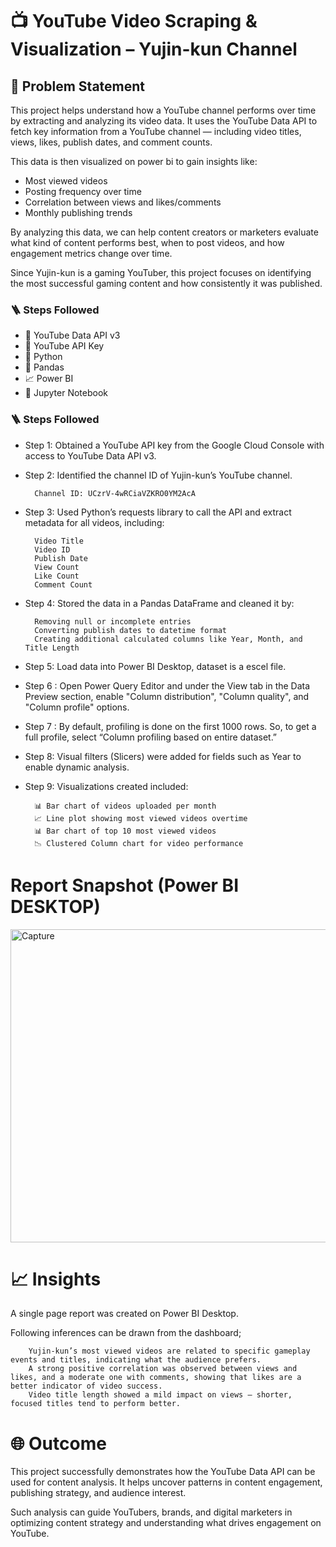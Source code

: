 
# 📺 YouTube Video Scraping & Visualization – Yujin-kun Channel
## 📌 Problem Statement

This project helps understand how a YouTube channel performs over time by extracting and analyzing its video data. It uses the YouTube Data API to fetch key information from a YouTube channel — including video titles, views, likes, publish dates, and comment counts.

This data is then visualized on power bi to gain insights like:

- Most viewed videos
- Posting frequency over time
- Correlation between views and likes/comments
- Monthly publishing trends

By analyzing this data, we can help content creators or marketers evaluate what kind of content performs best, when to post videos, and how engagement metrics change over time.

Since Yujin-kun is a gaming YouTuber, this project focuses on identifying the most successful gaming content and how consistently it was published.


### 🪜 Steps Followed

- 📡 YouTube Data API v3
- 🔑 YouTube API Key
- 🐍 Python
- 📁 Pandas
- 📈 Power BI
- 🧪 Jupyter Notebook


### 🪜 Steps Followed
- Step 1: Obtained a YouTube API key from the Google Cloud Console with access to YouTube Data API v3.

- Step 2: Identified the channel ID of Yujin-kun’s YouTube channel.

        Channel ID: UCzrV-4wRCiaVZKRO0YM2AcA

- Step 3: Used Python’s requests library to call the API and extract metadata for all videos, including:

        Video Title
        Video ID
        Publish Date
        View Count
        Like Count
        Comment Count


- Step 4: Stored the data in a Pandas DataFrame and cleaned it by:

        Removing null or incomplete entries
        Converting publish dates to datetime format
        Creating additional calculated columns like Year, Month, and Title Length

- Step 5: Load data into Power BI Desktop, dataset is a escel file.
- Step 6 : Open Power Query Editor and under the View tab in the Data Preview section, enable "Column distribution", "Column quality", and "Column profile" options.
- Step 7 : By default, profiling is done on the first 1000 rows. So, to get a full profile, select “Column profiling based on entire dataset.”
- Step 8: Visual filters (Slicers) were added for fields such as Year to enable dynamic analysis.
- Step 9: Visualizations created included:

        📊 Bar chart of videos uploaded per month
        📈 Line plot showing most viewed videos overtime
        📊 Bar chart of top 10 most viewed videos
        📉 Clustered Column chart for video performance
 
 # Report Snapshot (Power BI DESKTOP)

 <img width="886" height="501" alt="Capture" src="https://github.com/user-attachments/assets/340b18e3-5cf5-4e68-97ea-6a895dd53a81" />


# 📈 Insights

A single page report was created on Power BI Desktop.

Following inferences can be drawn from the dashboard;

        Yujin-kun’s most viewed videos are related to specific gameplay events and titles, indicating what the audience prefers.
        A strong positive correlation was observed between views and likes, and a moderate one with comments, showing that likes are a better indicator of video success.
        Video title length showed a mild impact on views — shorter, focused titles tend to perform better.

# 🌐 Outcome
This project successfully demonstrates how the YouTube Data API can be used for content analysis. It helps uncover patterns in content engagement, publishing strategy, and audience interest.

Such analysis can guide YouTubers, brands, and digital marketers in optimizing content strategy and understanding what drives engagement on YouTube.

